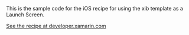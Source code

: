 This is the sample code for the iOS recipe for using the xib template as a Launch Screen.

[See the recipe at developer.xamarin.com](http://developer.xamarin.com/recipes/ios/general/templates/launchscreen-xib/)
